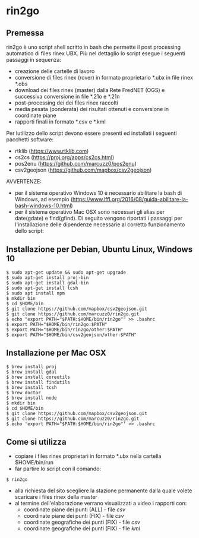 # rin2go
## Premessa
rin2go è uno script shell scritto in bash che permette il post processing automatico di files rinex UBX.
Più nel dettaglio lo script esegue i seguenti passaggi in sequenza:

- creazione delle cartelle di lavoro
- conversione di files rinex (rover) in formato proprietario *.ubx in file rinex *.obs
- download dei files rinex (master) dalla Rete FredNET (OGS) e successiva conversione in file *.21o e *.21n
- post-processing dei dei files rinex raccolti
- media pesata (ponderata) dei risultati ottenuti e conversione in coordinate piane
- rapporti finali in formato *.csv e *.kml

Per lutilizzo dello script devono essere presenti ed installati i seguenti pacchetti software:
- rtklib (https://www.rtklib.com)
- cs2cs (https://proj.org/apps/cs2cs.html)
- pos2enu (https://github.com/marcuzz0/pos2enu)
- csv2geojson (https://github.com/mapbox/csv2geojson)

AVVERTENZE:
- per il sistema operativo Windows 10 è necessario abilitare la bash di Windows, ad esempio (https://www.lffl.org/2016/08/guida-abilitare-la-bash-windows-10.html)
- per il sistema operativo Mac OSX sono necessari gli alias per date(gdate) e find(gfind).
Di seguito vengono riportati i passaggi per l'installazione delle dipendenze necessarie al corretto funzionamento dello script:

## Installazione per Debian, Ubuntu Linux, Windows 10
```
$ sudo apt-get update && sudo apt-get upgrade
$ sudo apt-get install proj-bin
$ sudo apt-get install gdal-bin
$ sudo apt-get install tcsh
$ sudo apt install npm
$ mkdir bin
$ cd $HOME/bin
$ git clone https://github.com/mapbox/csv2geojson.git
$ git clone https://github.com/marcuzz0/rin2go.git
$ echo "export PATH="$PATH:$HOME/bin/rin2go"" >> .bashrc
$ export PATH="$HOME/bin/rin2go:$PATH"
$ export PATH="$HOME/bin/rin2go/other:$PATH"
$ export PATH="$HOME/bin/csv2geojson/other:$PATH"
```

## Installazione per Mac OSX
```
$ brew install proj
$ brew install gdal
$ brew install coreutils
$ brew install findutils
$ brew install tcsh
$ brew doctor
$ brew install node
$ mkdir bin
$ cd $HOME/bin
$ git clone https://github.com/mapbox/csv2geojson.git
$ git clone https://github.com/marcuzz0/rin2go.git
$ echo 'export PATH="$PATH:$HOME/bin/rin2go"' >> .bashrc
````

## Come si utilizza

- copiare i files rinex proprietari in formato *.ubx nella cartella $HOME/bin/run
- far partire lo script con il comando:
```
$ rin2go
```
- alla richiesta del sito scegliere la stazione permanente dalla quale volete scaricare i files rinex della master
- al termine dell'elaborazione verrano visualizzati a video i rapporti con:
	- coordinate piane dei punti (ALL) - file *csv*
	- coordinate piane dei punti (FIX) - file *csv*
	- coordinate geografiche dei punti (FIX) - file *csv*
	- coordinate geografiche dei punti (FIX) - file *kml*
	
	

